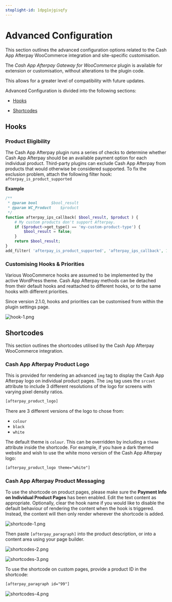 ```yaml
---
stoplight-id: 1dpg1ojgisqfy
---
```


# Advanced Configuration

This section outlines the advanced configuration options related to the Cash App Afterpay WooCommerce integration and site-specific customisation.

The *Cash App Afterpay Gateway for WooCommerce* plugin is available for extension or customisation, without alterations to the plugin code.  

This allows for a greater level of compatibility with future updates.

Advanced Configuration is divided into the following sections:

* [Hooks](#hooks)

* [Shortcodes](#shortcodes)

## Hooks

### Product Eligibility

The Cash App Afterpay plugin runs a series of checks to determine whether Cash App Afterpay should be an available payment option for each individual product. Third-party plugins can exclude Cash App Afterpay from products that would otherwise be considered supported. To fix the exclusion problem, attach the following filter hook:  
`afterpay_is_product_supported`

**Example**

```php
/**
 * @param bool		$bool_result
 * @param WC_Product	$product
 */
function afterpay_ips_callback( $bool_result, $product ) {
	# My custom products don't support Afterpay.
	if ($product->get_type() == 'my-custom-product-type') {
		$bool_result = false;
	}
	return $bool_result;
}
add_filter( 'afterpay_is_product_supported', 'afterpay_ips_callback', 10, 2 );
```
### Customising Hooks & Priorities

Various WooCommerce hooks are assumed to be implemented by the active WordPress theme. Cash App Afterpay methods can be detached from their default hooks and reattached to different hooks, or to the same hooks with different priorities.

Since version 2.1.0, hooks and priorities can be customised from within the plugin settings page.

![hook-1.png](../../../assets/images/hook-1.png)

## Shortcodes

This section outlines the shortcodes utilised by the Cash App Afterpay WooCommerce integration.

### Cash App Afterpay Product Logo

This is provided for rendering an advanced `img` tag to display the Cash App Afterpay logo on individual product pages. The `img` tag uses the `srcset` attribute to include 3 different resolutions of the logo for screens with varying pixel density ratios.


```html
[afterpay_product_logo]
```

There are 3 different versions of the logo to chose from:

- `colour`
- `black`
- `white`

The default theme is `colour`. This can be overridden by including a `theme` attribute inside the shortcode. For example, if you have a dark themed website and wish to use the white mono version of the Cash App Afterpay logo:

```html
[afterpay_product_logo theme="white"]
```
### Cash App Afterpay Product Messaging

To use the shortcode on product pages, please make sure the **Payment Info on Individual Product Pages** has been enabled. Edit the text content as appropriate. Optionally, clear the hook name if you would like to disable the default behaviour of rendering the content when the hook is triggered. Instead, the content will then only render wherever the shortcode is added.

![shortcode-1.png](../../../assets/images/shortcode-1.png)

Then paste `[afterpay_paragraph]` into the product description, or into a content area using your page builder.

![shortcodes-2.png](../../../assets/images/shortcodes-2.png)

![shortcodes-3.png](../../../assets/images/shortcodes-3.png)

To use the shortcode on custom pages, provide a product ID in the shortcode:

```html
[afterpay_paragraph id="99"]
```

![shortcodes-4.png](../../../assets/images/shortcodes-4.png)